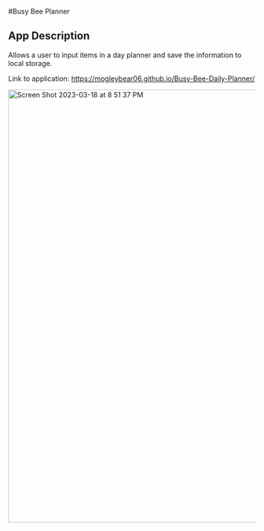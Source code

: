 #Busy Bee Planner 

## App Description
Allows a user to input items in a day planner and save the information to local storage.

Link to application: https://mogleybear06.github.io/Busy-Bee-Daily-Planner/

<img width="882" alt="Screen Shot 2023-03-18 at 8 51 37 PM" src="https://user-images.githubusercontent.com/44917761/226149359-b8c38395-6d1e-408d-9bc3-db57db22960a.png">
